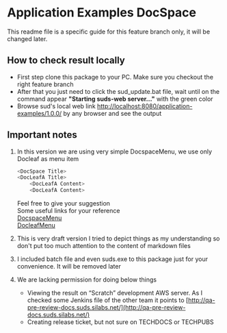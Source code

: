 # Application Examples DocSpace

This readme file is a specific guide for this feature branch only, it will be changed later.

## How to check result locally

- First step clone this package to your PC. Make sure you checkout the right feature branch
- After that you just need to click the sud_update.bat file, wait until on the command appear **"Starting suds-web server..."** with the green color
- Browse sud's local web link [http://localhost:8080/application-examples/1.0.0/](http://localhost:8080/application-examples/1.0.0/) by any browser and see the output

## Important notes

1. In this version we are using very simple DocspaceMenu, we use only Docleaf as menu item

    ```c
    <DocSpace Title>
    <DocLeafA Title>
        <DocLeafA Content>
        <DocLeafA Content>
    ```

    Feel free to give your suggestion  
    Some useful links for your reference  
    [DocspaceMenu](https://confluence.silabs.com/display/DocsDev/DocSpaceMenu)  
    [DocleafMenu](https://confluence.silabs.com/display/DocsDev/DocLeafMenu)

2. This is very draft version I tried to depict things as my understanding so don't put too much attention to the content of markdown files

3. I included batch file and even suds.exe to this package just for your convenience. It will be removed later

4. We are lacking permission for doing below things

    - Viewing the result on “Scratch” development AWS server. As I checked some Jenkins file of the other team it points to [http://qa-pre-review-docs.suds.silabs.net/](http://qa-pre-review-docs.suds.silabs.net/)
    - Creating release ticket, but not sure on TECHDOCS or TECHPUBS
